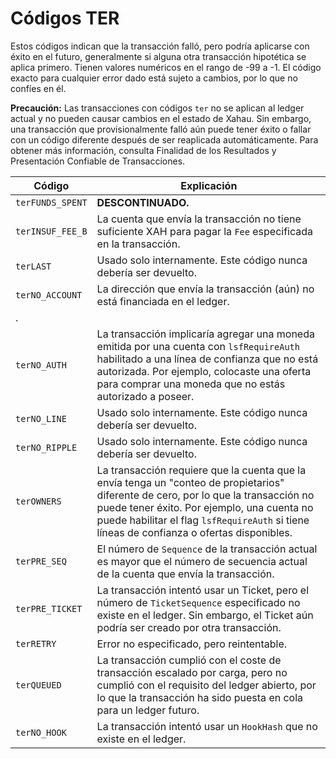 # Códigos TER

Estos códigos indican que la transacción falló, pero podría aplicarse con éxito en el futuro, generalmente si alguna otra transacción hipotética se aplica primero. Tienen valores numéricos en el rango de -99 a -1. El código exacto para cualquier error dado está sujeto a cambios, por lo que no confíes en él.

**Precaución:** Las transacciones con códigos `ter` no se aplican al ledger actual y no pueden causar cambios en el estado de Xahau. Sin embargo, una transacción que provisionalmente falló aún puede tener éxito o fallar con un código diferente después de ser reaplicada automáticamente. Para obtener más información, consulta Finalidad de los Resultados y Presentación Confiable de Transacciones.

| Código             | Explicación                                                                                                                                                                                                                      |
| ---------------- | -------------------------------------------------------------------------------------------------------------------------------------------------------------------------------------------------------------------------------- |
| `terFUNDS_SPENT` | **DESCONTINUADO.**                                                                                                                                                                                                                  |
| `terINSUF_FEE_B` | La cuenta que envía la transacción no tiene suficiente XAH para pagar la `Fee` especificada en la transacción.                                                                                                                      |
| `terLAST`        | Usado solo internamente. Este código nunca debería ser devuelto.                                                                                                                                                                        |
| `terNO_ACCOUNT`  | La dirección que envía la transacción (aún) no está financiada en el ledger.
.                                                                                                                                                           |
| `terNO_AUTH`     | La transacción implicaría agregar una moneda emitida por una cuenta con `lsfRequireAuth` habilitado a una línea de confianza que no está autorizada. Por ejemplo, colocaste una oferta para comprar una moneda que no estás autorizado a poseer.       |
| `terNO_LINE`     | Usado solo internamente. Este código nunca debería ser devuelto.                                                                                                                                                                        |
| `terNO_RIPPLE`   | Usado solo internamente. Este código nunca debería ser devuelto.                                                                                                                                                                        |
| `terOWNERS`      | La transacción requiere que la cuenta que la envía tenga un "conteo de propietarios" diferente de cero, por lo que la transacción no puede tener éxito. Por ejemplo, una cuenta no puede habilitar el flag `lsfRequireAuth` si tiene líneas de confianza o ofertas disponibles. |
| `terPRE_SEQ`     | El número de `Sequence` de la transacción actual es mayor que el número de secuencia actual de la cuenta que envía la transacción.                                                                                              |
| `terPRE_TICKET`  | La transacción intentó usar un Ticket, pero el número de `TicketSequence` especificado no existe en el ledger. Sin embargo, el Ticket aún podría ser creado por otra transacción.                                            |
| `terRETRY`       | Error no especificado, pero reintentable.                                                                                                                                                                                                     |
| `terQUEUED`      | La transacción cumplió con el coste de transacción escalado por carga, pero no cumplió con el requisito del ledger abierto, por lo que la transacción ha sido puesta en cola para un ledger futuro.                                                                       |
| `terNO_HOOK`     | La transacción intentó usar un `HookHash` que no existe en el ledger.                                                                                                                                                  |
